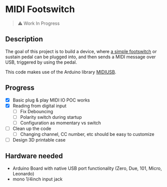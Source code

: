 # MIDI Footswitch
> ⚠️ Work In Progress

## Description
The goal of this project is to build a device, where [a simple footswitch](https://archive.is/ykACL/2fbe0dc294888a247c4ef17947f29507e65076bb.jpg) or sustain pedal can be plugged into, and then sends a MIDI message over USB, triggered by using the pedal.

This code makes use of the Arduino library [MIDIUSB](https://github.com/arduino-libraries/MIDIUSB).

## Progress
- [x] Basic plug & play MIDI IO POC works
- [x] Reading from digital input
  - [ ] Fix Debouncing
  - [ ] Polarity switch during startup
  - [ ] Configuration as momentary vs switch 
- [ ] Clean up the code
  - [ ] Changing channel, CC number, etc should be easy to customize
- [ ] Design 3D printable case

## Hardware needed
- Arduino Board with native USB port functionality (Zero, Due, 101, Micro, Leonardo)
- mono 1/4inch input jack
